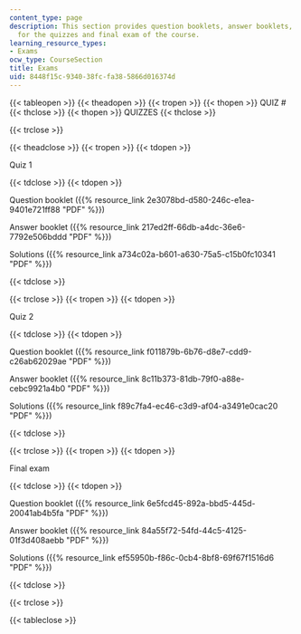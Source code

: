```yaml
---
content_type: page
description: This section provides question booklets, answer booklets, and solutions
  for the quizzes and final exam of the course.
learning_resource_types:
- Exams
ocw_type: CourseSection
title: Exams
uid: 8448f15c-9340-38fc-fa38-5866d016374d
---
```


{{< tableopen >}}
{{< theadopen >}}
{{< tropen >}}
{{< thopen >}}
QUIZ #
{{< thclose >}}
{{< thopen >}}
QUIZZES
{{< thclose >}}

{{< trclose >}}

{{< theadclose >}}
{{< tropen >}}
{{< tdopen >}}


Quiz 1


{{< tdclose >}}
{{< tdopen >}}


Question booklet ({{% resource_link 2e3078bd-d580-246c-e1ea-9401e721ff88 "PDF" %}})

Answer booklet ({{% resource_link 217ed2ff-66db-a4dc-36e6-7792e506bddd "PDF" %}})

Solutions ({{% resource_link a734c02a-b601-a630-75a5-c15b0fc10341 "PDF" %}})


{{< tdclose >}}

{{< trclose >}}
{{< tropen >}}
{{< tdopen >}}


Quiz 2


{{< tdclose >}}
{{< tdopen >}}


Question booklet ({{% resource_link f011879b-6b76-d8e7-cdd9-c26ab62029ae "PDF" %}})

Answer booklet ({{% resource_link 8c11b373-81db-79f0-a88e-cebc9921a4b0 "PDF" %}})

Solutions ({{% resource_link f89c7fa4-ec46-c3d9-af04-a3491e0cac20 "PDF" %}})


{{< tdclose >}}

{{< trclose >}}
{{< tropen >}}
{{< tdopen >}}


Final exam


{{< tdclose >}}
{{< tdopen >}}


Question booklet ({{% resource_link 6e5fcd45-892a-bbd5-445d-20041ab4b5fa "PDF" %}})

Answer booklet ({{% resource_link 84a55f72-54fd-44c5-4125-01f3d408aebb "PDF" %}})

Solutions ({{% resource_link ef55950b-f86c-0cb4-8bf8-69f67f1516d6 "PDF" %}})


{{< tdclose >}}

{{< trclose >}}

{{< tableclose >}}